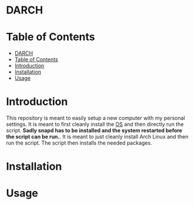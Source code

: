 # DARCH

# Table of Contents

- [DARCH](#darch)
- [Table of Contents](#table-of-contents)
- [Introduction](#introduction)
- [Installation](#installation)
- [Usage](#usage)

# Introduction

This repository is meant to easily setup a new computer with my personal settings. It is meant to first cleanly install the [OS](https://archcraft.io/) and then directly run the script. **Sadly snapd has to be installed and the system restarted before the script can be run.**. It is meant to just cleanly install Arch Linux and then run the script. The script then installs the needed packages.

# Installation

<!-- AS AUR PACKAGE OR JUST PACKAGE STANDALONE https://wiki.archlinux.org/title/Creating_packages -->
<!-- TODO -->

# Usage

<!-- TODO -->
